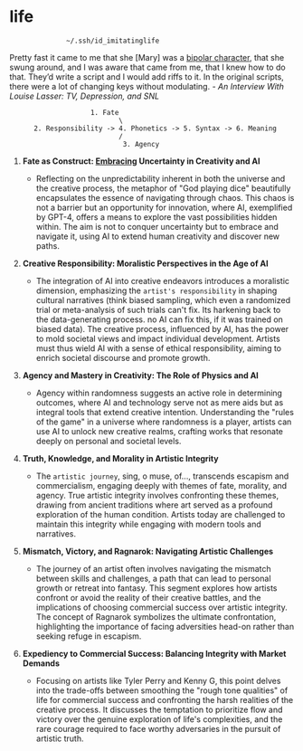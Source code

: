 # life

 
                  ~/.ssh/id_imitatinglife
 

Pretty fast it came to me that she [Mary] was a [bipolar character](https://the-toast.net/2013/12/20/an-interview-with-louise-lasser-tv-depression-snl-and-woody/), that she swung around, and I was aware that came from me, that I knew how to do that. They’d write a script and I would add riffs to it. In the original scripts, there were a lot of changing keys without modulating. *- An Interview With Louise Lasser: TV, Depression, and SNL*

                        1. Fate
                               \
          2. Responsibility -> 4. Phonetics -> 5. Syntax -> 6. Meaning
                               /
                                3. Agency


1. **Fate as Construct: [Embracing](https://github.com/abikesa/tylerperry/blob/main/rx.md) Uncertainty in Creativity and AI**
   - Reflecting on the unpredictability inherent in both the universe and the creative process, the metaphor of "God playing dice" beautifully encapsulates the essence of navigating through chaos. This chaos is not a barrier but an opportunity for innovation, where AI, exemplified by GPT-4, offers a means to explore the vast possibilities hidden within. The aim is not to conquer uncertainty but to embrace and navigate it, using AI to extend human creativity and discover new paths.

2. **Creative Responsibility: Moralistic Perspectives in the Age of AI**
   - The integration of AI into creative endeavors introduces a moralistic dimension, emphasizing the `artist's responsibility` in shaping cultural narratives (think biased sampling, which even a randomized trial or meta-analysis of such trials can't fix. Its harkening back to the data-generating process. no AI can fix this, if it was trained on biased data). The creative process, influenced by AI, has the power to mold societal views and impact individual development. Artists must thus wield AI with a sense of ethical responsibility, aiming to enrich societal discourse and promote growth.

3. **Agency and Mastery in Creativity: The Role of Physics and AI**
   - Agency within randomness suggests an active role in determining outcomes, where AI and technology serve not as mere aids but as integral tools that extend creative intention. Understanding the "rules of the game" in a universe where randomness is a player, artists can use AI to unlock new creative realms, crafting works that resonate deeply on personal and societal levels.

4. **Truth, Knowledge, and Morality in Artistic Integrity**
   - The `artistic journey`, sing, o muse, of..., transcends escapism and commercialism, engaging deeply with themes of fate, morality, and agency. True artistic integrity involves confronting these themes, drawing from ancient traditions where art served as a profound exploration of the human condition. Artists today are challenged to maintain this integrity while engaging with modern tools and narratives.

5. **Mismatch, Victory, and Ragnarok: Navigating Artistic Challenges**
   - The journey of an artist often involves navigating the mismatch between skills and challenges, a path that can lead to personal growth or retreat into fantasy. This segment explores how artists confront or avoid the reality of their creative battles, and the implications of choosing commercial success over artistic integrity. The concept of Ragnarok symbolizes the ultimate confrontation, highlighting the importance of facing adversities head-on rather than seeking refuge in escapism.

6. **Expediency to Commercial Success: Balancing Integrity with Market Demands**
   - Focusing on artists like Tyler Perry and Kenny G, this point delves into the trade-offs between smoothing the "rough tone qualities" of life for commercial success and confronting the harsh realities of the creative process. It discusses the temptation to prioritize flow and victory over the genuine exploration of life's complexities, and the rare courage required to face worthy adversaries in the pursuit of artistic truth.

